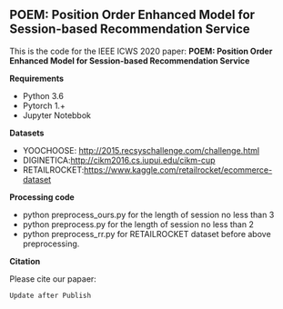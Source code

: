 ## POEM: Position Order Enhanced Model for Session-based Recommendation Service

This is the code for the IEEE ICWS 2020 paper: **POEM: Position Order Enhanced Model for Session-based Recommendation Service**

**Requirements**
* Python 3.6
* Pytorch 1.+
* Jupyter Notebbok

**Datasets**

* YOOCHOOSE: http://2015.recsyschallenge.com/challenge.html
* DIGINETICA:http://cikm2016.cs.iupui.edu/cikm-cup
* RETAILROCKET:https://www.kaggle.com/retailrocket/ecommerce-dataset

**Processing code**
* python preprocess_ours.py for the length of session no less than 3
* python preprocess.py for the length of session no less than 2
* python preprocess_rr.py for RETAILROCKET dataset before above preprocessing.

**Citation**

Please cite our papaer:
```
Update after Publish
```
